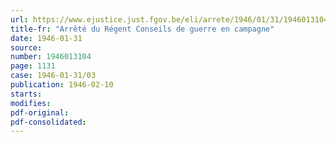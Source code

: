 ```yaml
---
url: https://www.ejustice.just.fgov.be/eli/arrete/1946/01/31/1946013104/justel
title-fr: "Arrêté du Régent Conseils de guerre en campagne"
date: 1946-01-31
source:
number: 1946013104
page: 1131
case: 1946-01-31/03
publication: 1946-02-10
starts:
modifies:
pdf-original:
pdf-consolidated:
---
```


